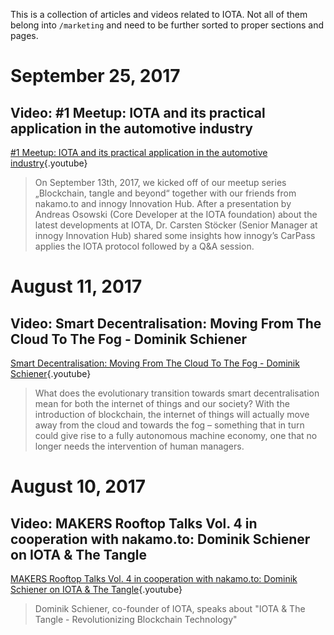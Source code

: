 <!-- TITLE: Articles & Videos -->
<!-- SUBTITLE: related to IOTA and the Tangle -->

This is a collection of articles and videos related to IOTA. Not all of them belong into `/marketing` and need to be further sorted to proper sections and pages.

# September 25, 2017
## Video: #1 Meetup: IOTA and its practical application in the automotive industry
[#1 Meetup: IOTA and its practical application in the automotive industry](https://www.youtube.com/watch?v=SVTOHdrsJ-U){.youtube}
> On September 13th, 2017, we kicked off of our meetup series „Blockchain, tangle and beyond“ together with our friends from nakamo.to and innogy Innovation Hub.  After a presentation by Andreas Osowski (Core Developer at the IOTA foundation) about the latest developments at IOTA, Dr. Carsten Stöcker (Senior Manager at innogy Innovation Hub) shared some insights how innogy’s CarPass applies the IOTA protocol followed by a Q&A session.

# August 11, 2017
## Video: Smart Decentralisation: Moving From The Cloud To The Fog - Dominik Schiener
[Smart Decentralisation: Moving From The Cloud To The Fog - Dominik Schiener](https://www.youtube.com/watch?v=ibL4wqLwk5E){.youtube}
> What does the evolutionary transition towards smart decentralisation mean for both the internet of things and our society? With the introduction of blockchain, the internet of things will actually move away from the cloud and towards the fog – something that in turn could give rise to a fully autonomous machine economy, one that no longer needs the intervention of human managers.

# August 10, 2017
## Video: MAKERS Rooftop Talks Vol. 4 in cooperation with nakamo.to: Dominik Schiener on IOTA & The Tangle
[MAKERS Rooftop Talks Vol. 4 in cooperation with nakamo.to: Dominik Schiener on IOTA & The Tangle](https://www.youtube.com/watch?v=EXjCqT-oK9M){.youtube}
> Dominik Schiener, co-founder of IOTA, speaks about "IOTA & The Tangle - Revolutionizing Blockchain Technology"
